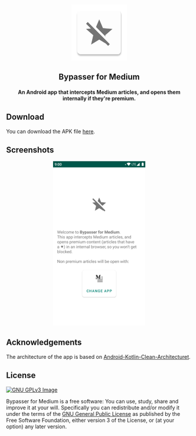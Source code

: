 <p align="center"><img src="assets/ic_launcher-web.png" width="150"></p>
<h2 align="center"><b>Bypasser for Medium</b></h2>
<h4 align="center">An Android app that intercepts Medium articles, and opens them internally if they're premium.</h4>

## Download
You can download the APK file [here](https://github.com/grivos/BypasserForMedium/releases/download/v1.0.1/bypasser_v1.0.1.apk).

## Screenshots
<p align="center"><img src="assets/screenshot_01.png" width="250"></p>

## Acknowledgements

The architecture of the app is based on [Android-Kotlin-Clean-Architecturet](https://github.com/sanogueralorenzo/Android-Kotlin-Clean-Architecture).

## License
[![GNU GPLv3 Image](https://www.gnu.org/graphics/gplv3-127x51.png)](http://www.gnu.org/licenses/gpl-3.0.en.html)  

Bypasser for Medium is a free software: You can use, study, share and improve it at your
will. Specifically you can redistribute and/or modify it under the terms of the
[GNU General Public License](https://www.gnu.org/licenses/gpl.html) as
published by the Free Software Foundation, either version 3 of the License, or
(at your option) any later version. 

